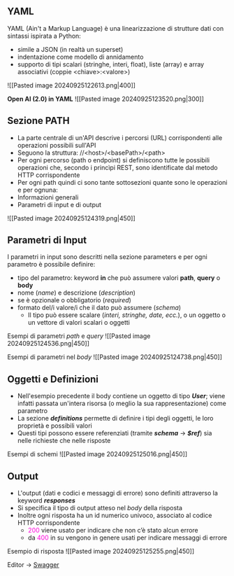 ## YAML
YAML (Ain't a Markup Language) è una linearizzazione di strutture dati con sintassi ispirata a Python: 
- simile a JSON (in realtà un superset) 
- indentazione come modello di annidamento 
- supporto di tipi scalari (stringhe, interi, float), liste (array) e array associativi (coppie \<chiave>:\<valore>)

![[Pasted image 20240925122613.png|400]]

**Open AI (2.0) in YAML**
![[Pasted image 20240925123520.png|300]]
## Sezione PATH
- La parte centrale di un'API descrive i percorsi (URL) corrispondenti alle operazioni possibili sull'API 
- Seguono la struttura: //\<host>/\<basePath>/\<path>
- Per ogni percorso (path o endpoint) si definiscono tutte le possibili operazioni che, secondo i princìpi REST, sono identificate dal metodo HTTP corrispondente 
- Per ogni path quindi ci sono tante sottosezioni quante sono le operazioni e per ognuna: 
- Informazioni generali 
- Parametri di input e di output

![[Pasted image 20240925124319.png|450]]
## Parametri di Input
I parametri in input sono descritti nella sezione parameters e per ogni parametro è possibile definire: 
- tipo del parametro: keyword **in** che può assumere valori **path**, **query** o **body** 
- nome (*name*) e descrizione (*description*) 
- se è opzionale o obbligatorio (*required*) 
- formato del/i valore/i che il dato può assumere (*schema*) 
	- Il tipo può essere scalare (*interi, stringhe, date, ecc.*), o un oggetto o un vettore di valori scalari o oggetti

Esempi di parametri *path* e *query*
![[Pasted image 20240925124536.png|450]]

Esempi di parametri nel *body*
![[Pasted image 20240925124738.png|450]]
## Oggetti e Definizioni
- Nell'esempio precedente il body contiene un oggetto di tipo ***User***; viene infatti passata un'intera risorsa (o meglio la sua rappresentazione) come parametro 
- La sezione ***definitions*** permette di definire i tipi degli oggetti, le loro proprietà e possibili valori 
- Questi tipi possono essere referenziati (tramite ***schema*** -> ***$ref***) sia nelle richieste che nelle risposte

Esempi di schemi
![[Pasted image 20240925125016.png|450]]
## Output
- L'output (dati e codici e messaggi di errore) sono definiti attraverso la keyword ***responses*** 
- Si specifica il tipo di output atteso nel *body* della risposta 
- Inoltre ogni risposta ha un id numerico univoco, associato al codice HTTP corrispondente 
	-  <font color="#ff00dd">200</font> viene usato per indicare che non c’è stato alcun errore 
	- da <font color="#ff00dd">400</font> in su vengono in genere usati per indicare messaggi di errore

Esempio di risposta
![[Pasted image 20240925125255.png|450]]

Editor -> [Swagger](https://editor.swagger.io/)
